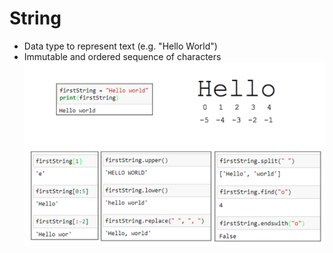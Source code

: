 # String
- Data type to represent text (e.g. "Hello World")
- Immutable and ordered sequence of characters
    ![String Internals](string.PNG)<!-- .element: style="border:0; width:600px" -->

